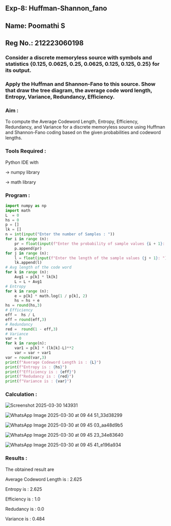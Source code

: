 ## Exp-8: Huffman-Shannon_fano
## Name: Poomathi S
## Reg No.: 212223060198
### Consider a discrete memoryless source with symbols and statistics {0.125, 0.0625, 0.25, 0.0625, 0.125, 0.125, 0.25} for its output. 
### Apply the Huffman and Shannon-Fano to this source. Show that draw the tree diagram, the average code word length, Entropy, Variance, Redundancy, Efficiency.

### Aim :
To compute the Average Codeword Length, Entropy, Efficiency, Redundancy, and Variance for a discrete memoryless source using Huffman and Shannon-Fano coding based on the given probabilities and codeword lengths.

### Tools Required :
Python IDE with

-> numpy library

-> math library

### Program :
``` python
import numpy as np
import math 
L  = 0
hs = 0
p = []
lk = []
n = int(input("Enter the number of Samples : "))
for i in range (n): 
    pr = float(input(f"Enter the probability of sample values {i + 1}: "))  
    p.append(pr)
for j in range (n): 
    l = float(input(f"Enter the length of the sample values {j + 1}: "))  
    lk.append(l)
# Avg length of the code word
for k in range (n):
    Avg1 = p[k] * lk[k]
    L = L + Avg1
# Entropy
for k in range (n):
    e = p[k] * math.log(1 / p[k], 2)
    hs = hs + e
hs = round(hs,3)
# Efficiency
eff =  hs / L
eff = round(eff,3)
# Redundancy 
red =  round(1 - eff,3) 
# Variance
var = 0
for k in range(n):
    var1 = p[k] * (lk[k]-L)**2
    var = var + var1
var = round(var,3)
print(f"Average Codeword Length is : {L}")
print(f"Entropy is : {hs}")
print(f"Efficiency is : {eff}")
print(f"Redudancy is : {red}")
print(f"Variance is : {var}")
```
### Calculation :

![Screenshot 2025-03-30 143931](https://github.com/user-attachments/assets/098383bb-9640-4c74-8943-37b104b44bf5)

![WhatsApp Image 2025-03-30 at 09 44 51_33d38299](https://github.com/user-attachments/assets/a024decc-9c73-4aee-bc1d-cf13a2b2e06b)

![WhatsApp Image 2025-03-30 at 09 45 03_aa48d9b5](https://github.com/user-attachments/assets/fa8e5e18-5a1c-4855-ae99-ad18fd689a36)

![WhatsApp Image 2025-03-30 at 09 45 23_34e83640](https://github.com/user-attachments/assets/bb212262-03e7-43e6-b8ac-4d099c27a962)

![WhatsApp Image 2025-03-30 at 09 45 41_e196a934](https://github.com/user-attachments/assets/7be60f4b-709c-4200-b87e-fbfdfb017893)


### Results :
The obtained result are

Average Codeword Length is : 2.625

Entropy is : 2.625

Efficiency is : 1.0

Redudancy is : 0.0

Variance is : 0.484
